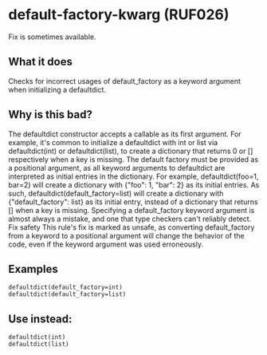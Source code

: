 # default-factory-kwarg (RUF026)
Fix is sometimes available.
## What it does
Checks for incorrect usages of default_factory as a keyword argument when
initializing a defaultdict.
## Why is this bad?
The defaultdict constructor accepts a callable as its first argument.
For example, it's common to initialize a defaultdict with int or list
via defaultdict(int) or defaultdict(list), to create a dictionary that
returns 0 or [] respectively when a key is missing.
The default factory must be provided as a positional argument, as all
keyword arguments to defaultdict are interpreted as initial entries in
the dictionary. For example, defaultdict(foo=1, bar=2) will create a
dictionary with {"foo": 1, "bar": 2} as its initial entries.
As such, defaultdict(default_factory=list) will create a dictionary with
{"default_factory": list} as its initial entry, instead of a dictionary
that returns [] when a key is missing. Specifying a default_factory
keyword argument is almost always a mistake, and one that type checkers
can't reliably detect.
Fix safety
This rule's fix is marked as unsafe, as converting default_factory from a
keyword to a positional argument will change the behavior of the code, even
if the keyword argument was used erroneously.
## Examples
```
defaultdict(default_factory=int)
defaultdict(default_factory=list)
```
## Use instead:
```
defaultdict(int)
defaultdict(list)
```